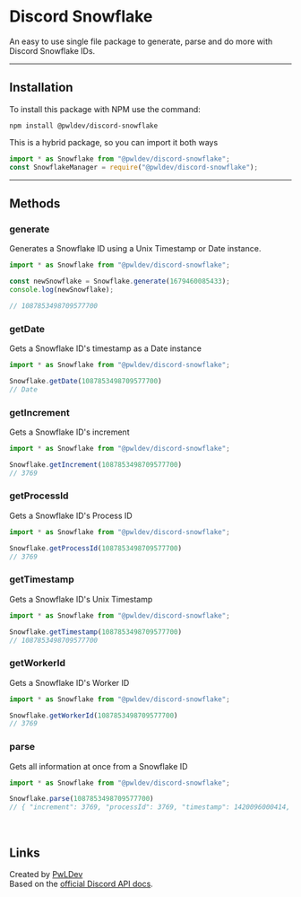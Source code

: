 # **Discord Snowflake**
An easy to use single file package to generate, parse and do more with Discord Snowflake IDs.

<hr>

## **Installation**

To install this package with NPM use the command:
```
npm install @pwldev/discord-snowflake
```
This is a hybrid package, so you can import it both ways
```js
import * as Snowflake from "@pwldev/discord-snowflake";
const SnowflakeManager = require("@pwldev/discord-snowflake");
```
<hr>

## **Methods**

### **generate**
Generates a Snowflake ID using a Unix Timestamp or Date instance.
```js
import * as Snowflake from "@pwldev/discord-snowflake";

const newSnowflake = Snowflake.generate(1679460085433);
console.log(newSnowflake);

// 1087853498709577700
```

### **getDate**
Gets a Snowflake ID's timestamp as a Date instance
```js
import * as Snowflake from "@pwldev/discord-snowflake";

Snowflake.getDate(1087853498709577700)
// Date
```

### **getIncrement**
Gets a Snowflake ID's increment
```js
import * as Snowflake from "@pwldev/discord-snowflake";

Snowflake.getIncrement(1087853498709577700)
// 3769
```

### **getProcessId**
Gets a Snowflake ID's Process ID
```js
import * as Snowflake from "@pwldev/discord-snowflake";

Snowflake.getProcessId(1087853498709577700)
// 3769
```

### **getTimestamp**
Gets a Snowflake ID's Unix Timestamp
```js
import * as Snowflake from "@pwldev/discord-snowflake";

Snowflake.getTimestamp(1087853498709577700)
// 1087853498709577700
```

### **getWorkerId**
Gets a Snowflake ID's Worker ID
```js
import * as Snowflake from "@pwldev/discord-snowflake";

Snowflake.getWorkerId(1087853498709577700)
// 3769
```
### **parse**
Gets all information at once from a Snowflake ID
```js
import * as Snowflake from "@pwldev/discord-snowflake";

Snowflake.parse(1087853498709577700)
// { "increment": 3769, "processId": 3769, "timestamp": 1420096000414, "workerId": 3769 }
```

<br>

## **Links**

Created by [PwLDev](https://github.com/PwLDev/)
<br>
Based on the [official Discord API docs](https://discord.dev).